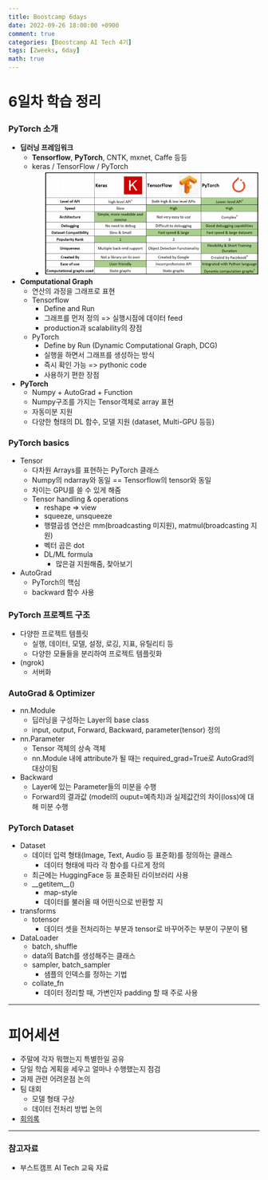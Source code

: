 ```yaml
---
title: Boostcamp 6days
date: 2022-09-26 18:00:00 +0900
comment: true
categories: [Boostcamp AI Tech 4기]
tags: [2weeks, 6day]
math: true
---
```


# 6일차 학습 정리
<h3 data-toc-skip> PyTorch 소개 </h3>

- **딥러닝 프레임워크**
  - **Tensorflow**, **PyTorch**, CNTK, mxnet, Caffe 등등
  - keras / TensorFlow / PyTorch
    - ![프레임워크 비교](/img/post/boostcamp_6days_img_1.png)
- **Computational Graph**
  - 연산의 과정을 그래프로 표현
  - Tensorflow
    - Define and Run    
    - 그래프를 먼저 정의 => 실행시점에 데이터 feed
    - production과 scalability의 장점
  - PyTorch
    - Define by Run (Dynamic Computational Graph, DCG)
    - 실행을 하면서 그래프를 생성하는 방식
    - 즉시 확인 가능 => pythonic code
    - 사용하기 편한 장점
- **PyTorch**
  - Numpy + AutoGrad + Function
  - Numpy구조를 가지는 Tensor객체로 array 표현
  - 자동미분 지원
  - 다양한 형태의 DL 함수, 모델 지원 (dataset, Multi-GPU 등등)

<h3 data-toc-skip> PyTorch basics </h3>

- Tensor
  - 다차원 Arrays를 표현하는 PyTorch 클래스
  - Numpy의 ndarray와 동일 == Tensorflow의 tensor와 동일
  - 차이는 GPU를 쓸 수 있게 해줌
  - Tensor handling & operations
    - reshape => view
    - squeeze, unsqueeze
    - 행렬곱셈 연산은 mm(broadcasting 미지원), matmul(broadcasting 지원)
    - 벡터 곱은 dot
    - DL/ML formula
      - 많은걸 지원해줌, 찾아보기
- AutoGrad
  - PyTorch의 핵심
  - backward 함수 사용

<h3 data-toc-skip> PyTorch 프로젝트 구조 </h3>

- 다양한 프로젝트 템플릿
  - 실행, 데이터, 모델, 설정, 로깅, 지표, 유틸리티 등
  - 다양한 모듈들을 분리하여 프로젝트 템플릿화
- (ngrok)
  - 서버화

<h3 data-toc-skip> AutoGrad & Optimizer </h3>

- nn.Module
  - 딥러닝을 구성하는 Layer의 base class
  - input, output, Forward, Backward, parameter(tensor) 정의
- nn.Parameter
  - Tensor 객체의 상속 객체
  - nn.Module 내에 attribute가 될 때는 required_grad=True로 AutoGrad의 대상이됨
- Backward
  - Layer에 있는 Parameter들의 미분을 수행
  - Forward의 결과값 (model의 ouput=예측치)과 실제값간의 차이(loss)에 대해 미분 수행
  
<h3 data-toc-skip> PyTorch Dataset </h3>

- Dataset
  - 데이터 입력 형태(Image, Text, Audio 등 표준화)를 정의하는 클래스
    - 데이터 형태에 따라 각 함수를 다르게 정의
  - 최근에는 HuggingFace 등 표준화된 라이브러리 사용
  - \_\_getitem\_\_()
    - map-style
    - 데이터를 불러올 때 어떤식으로 반환할 지
- transforms
  - totensor
    - 데이터 셋을 전처리하는 부분과 tensor로 바꾸어주는 부분이 구분이 됌
- DataLoader
  - batch, shuffle
  - data의 Batch를 생성해주는 클래스
  - sampler, batch_sampler
    - 샘플의 인덱스를 정하는 기법
  - collate_fn
    - 데이터 정리할 때, 가변인자 padding 할 때 주로 사용

---

# 피어세션
- 주말에 각자 뭐했는지 특별한일 공유
- 당일 학습 게획을 세우고 얼마나 수행했는지 점검
- 과제 관련 어려운점 논의
- 팀 대회
  - 모델 형태 구상
  - 데이터 전처리 방법 논의
- [회의록](https://night-eustoma-5f3.notion.site/9-26-798bd961043b4838b05ff89af63c5734)
  
---
### 참고자료
- 부스트캠프 AI Tech 교육 자료
